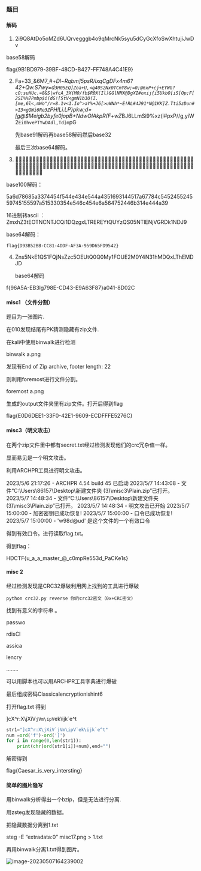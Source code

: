 ### 题目

#### 解码

1.  2i9Q8AtDo5oMZd6UQrvegggb4o9qMrcNk5syu5dCyGcXfoSwXhtujiJwDv

base58解码

flag{9B1BD979-39BF-48CD-B427-FF748A4C41E9}

2. Fa+33_&6M7_#+*Dl~Rqbm]5psR$/ix$qCgDFx4m6?42+Qw.S7wy=d`3H05EQ]Zoa+U,<q40S2Nx0TCmY8w;=0;@6xP+cj+EYWG?cO:suHUc.=8&S|wfcA_3X(M0/fb$R0X(Il)&GlNMX@DgXI#oxij{i5UkbO[iS[Op;F[2SI%%7Pmbp$i(dG![5tV<gmN1b3O(I.[me,6l<,mWo"/r=8.1v<1.Io^>aY%+JG[>uWNh*~E!RL#4J91*N@1KK]Z.Tti5zDun#>I3<gQWi6Re3Z`PH!Li.LP}pkw;d=[g@$Meigb2byfe0jopB+NdwOlAkpR(F+wZ*BJ6LLmSi9%xz(i#pxP//g,yiW2`Ei0hvePTYwDAdl,Td]m`pG

   先base91解码再base58解码然后base32

   最后三次base64解码。

3. 🐬👘🐭👛🐮🐯🐭🐯🐬👘🐪🐪🐮🐫🐫🐬🐫👝🐬🐫🐫👜🐫🐪🐫👜🐬🐫🐫👘🐫🐪🐬🐨🐭🐰🐪🐨🐫🐫🐬🐨🐮👘🐭🐮🐮🐯🐫👚🐬🐫🐬🐩🐫🐬🐬🐩🐫🐬🐬🐰🐮🐫🐬🐨🐬🐬🐬🐰🐮👘🐬🐨🐬🐪🐪🐧🐪🐬🐫👜🐬🐫🐭👚🐫🐬🐫👜🐭👘🐬🐭🐫🐮🐬🐩🐫🐫🐭👙🐪🐨🐫👜🐫🐫🐫👘🐪🐰

base100解码：

5a6d78685a3374454f544e434e544a4351693144517a67784c545245524559745155597a515330354e546c454e6a564752446b314e444a39

16进制转ascii ：ZmxhZ3tEOTNCNTJCQi1DQzgxLTREREYtQUYzQS05NTlENjVGRDk1NDJ9

base64解码：

```
flag{D93B52BB-CC81-4DDF-AF3A-959D65FD9542}
```

4. Zns5NkE1QS1FQjNsZzc5OEUtQ0Q0My1FOUE2M0Y4N31hMDQxLThEMDJD

   base64解码

f{96A5A-EB3lg798E-CD43-E9A63F87}a041-8D02C

#### misc1 （文件分割）

题目为一张图片.

在010发现结尾有PK猜测隐藏有zip文件.

在kali中使用binwalk进行检测

binwalk a.png

发现有End of Zip archive, footer length: 22

则利用foremost进行文件分割。

foremost a.png

生成的output文件夹里有zip文件。打开后得到flag

flag{E0D6DEE1-33F0-42E1-9609-ECDFFFE5276C}

#### misc3（明文攻击）

在两个zip文件里中都有secret.txt经过检测发现他们的crc冗杂值一样。

显而易见是一个明文攻击。

利用ARCHPR工具进行明文攻击。

2023/5/6 21:17:26 - ARCHPR 4.54 build 45 已启动
2023/5/7 14:43:08 - 文件“C:\Users\86157\Desktop\新建文件夹 (3)\misc3\Plain.zip”已打开。
2023/5/7 14:48:34 - 文件“C:\Users\86157\Desktop\新建文件夹 (3)\misc3\Plain.zip”已打开。
2023/5/7 14:48:34 - 明文攻击已开始
2023/5/7 15:00:00 - 加密密钥已成功恢复!
2023/5/7 15:00:00 - 口令已成功恢复!
2023/5/7 15:00:00 - 'w98d@ud' 是这个文件的一个有效口令

得到有效口令。进行读取flag.txt。

得到flag：

HDCTF{u_a_a_master_@_c0mpRe553d_PaCKe1s}



#### misc 2

经过检测发现是CRC32爆破利用网上找到的工具进行爆破

```
python crc32.py reverse 你的crc32密文（0x+CRC密文）
```

找到有意义的字符串.。

passwo 

rdisCl 

assica

lencry

........



可以用脚本也可以用ARCHPR工具字典进行爆破

最后组成密码Classicalencryptionishint6

打开flag.txt  得到

]cX^r:X\jXiV`jVm\ipV`ek\ijk`e^t

```python
str1="]cX^r:X\jXiV`jVm\ipV`ek\ijk`e^t"
num =ord('f')-ord(']')
for i in range(0,len(str1)):
    print(chr(ord(str1[i])+num),end="")
```

解密得到

flag{Caesar_is_very_intersting}



#### 简单的图片隐写

用binwalk分析得出一个bzip，但是无法进行分离.

用zsteg发现隐藏的数据。

把隐藏数据分离到1.txt

steg -E “extradata:0” misc17.png > 1.txt

再用binwalk分离1.txt得到图片。

![image-20230507164239002](C:\Users\86157\AppData\Roaming\Typora\typora-user-images\image-20230507164239002.png)

